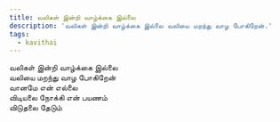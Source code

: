 ```yaml
---
title: வலிகள் இன்றி வாழ்க்கை இல்லை
description: 'வலிகள் இன்றி வாழ்க்கை இல்லை வலியை மறந்து வாழ போகிறேன்.'
tags:
  - kavithai
---
```


வலிகள் இன்றி வாழ்க்கை இல்லை  
வலியை மறந்து வாழ போகிறேன்  
வானமே என் எல்லை  
விடியலை நோக்கி என் பயணம்  
விடுதலை தேடும்
